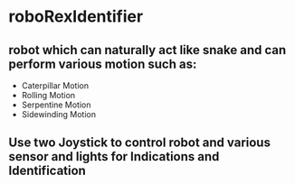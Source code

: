 # roboRexIdentifier
## robot which can naturally act like snake and can perform various motion such as:
- Caterpillar Motion 
- Rolling Motion
- Serpentine Motion
- Sidewinding Motion
## Use two Joystick to control robot and various sensor and lights for Indications and Identification
